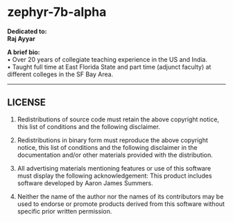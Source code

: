 # zephyr-7b-alpha

**Dedicated to:**  
**Raj Ayyar**

**A brief bio:**  
• Over 20 years of collegiate teaching experience in the US and India.  
• Taught full time at East Florida State and part time (adjunct faculty) at different colleges in the SF Bay Area.

---

## LICENSE

1. Redistributions of source code must retain the above copyright
notice, this list of conditions and the following disclaimer.

2. Redistributions in binary form must reproduce the above copyright
notice, this list of conditions and the following disclaimer in
the documentation and/or other materials provided with the
distribution.

3. All advertising materials mentioning features or use of this
software must display the following acknowledgement: This product
includes software developed by Aaron James Summers.

4. Neither the name of the author nor the names of its
contributors may be used to endorse or promote products derived
from this software without specific prior written permission.
